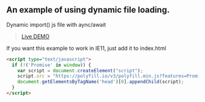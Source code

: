 ## An example of using dynamic file loading.

Dynamic import() js file with aync/await

> [Live DEMO](https://tomik23.github.io/importlazy/)

If you want this example to work in IE11, just add it to index.html

```html
<script type="text/javascript">
  if (!('Promise' in window)) {
    var script = document.createElement("script");
    script.src = "https://polyfill.io/v3/polyfill.min.js?features=Promise";
    document.getElementsByTagName('head')[0].appendChild(script);
  }
</script>
```